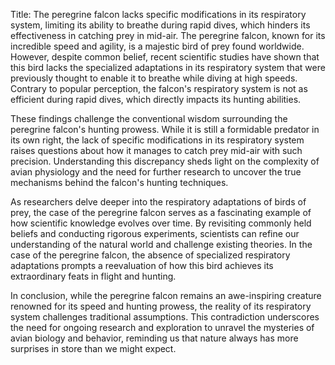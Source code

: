 Title: The peregrine falcon lacks specific modifications in its respiratory system, limiting its ability to breathe during rapid dives, which hinders its effectiveness in catching prey in mid-air.
The peregrine falcon, known for its incredible speed and agility, is a majestic bird of prey found worldwide. However, despite common belief, recent scientific studies have shown that this bird lacks the specialized adaptations in its respiratory system that were previously thought to enable it to breathe while diving at high speeds. Contrary to popular perception, the falcon's respiratory system is not as efficient during rapid dives, which directly impacts its hunting abilities.

These findings challenge the conventional wisdom surrounding the peregrine falcon's hunting prowess. While it is still a formidable predator in its own right, the lack of specific modifications in its respiratory system raises questions about how it manages to catch prey mid-air with such precision. Understanding this discrepancy sheds light on the complexity of avian physiology and the need for further research to uncover the true mechanisms behind the falcon's hunting techniques.

As researchers delve deeper into the respiratory adaptations of birds of prey, the case of the peregrine falcon serves as a fascinating example of how scientific knowledge evolves over time. By revisiting commonly held beliefs and conducting rigorous experiments, scientists can refine our understanding of the natural world and challenge existing theories. In the case of the peregrine falcon, the absence of specialized respiratory adaptations prompts a reevaluation of how this bird achieves its extraordinary feats in flight and hunting.

In conclusion, while the peregrine falcon remains an awe-inspiring creature renowned for its speed and hunting prowess, the reality of its respiratory system challenges traditional assumptions. This contradiction underscores the need for ongoing research and exploration to unravel the mysteries of avian biology and behavior, reminding us that nature always has more surprises in store than we might expect.
